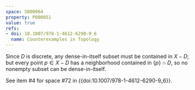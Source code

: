```yaml
---
space: S000064
property: P000051
value: true
refs:
- doi: 10.1007/978-1-4612-6290-9_6
  name: Counterexamples in Topology
---
```


Since $D$ is discrete, any dense-in-itself subset must be contained in $X - D$; but every point $p \in X - D$ has a neighborhood contained in $\{p\} \cap D$, so no nonempty subset can be dense-in-itself.

See item #4 for space #72 in {{doi:10.1007/978-1-4612-6290-9_6}}.
